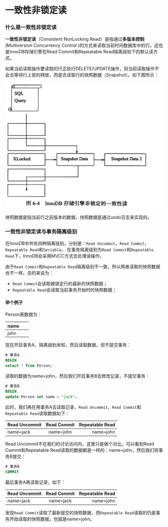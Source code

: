 # 一致性非锁定读

### 什么是一致性非锁定读

**一致性非锁定读**（Consistent NonLocking Read）是指通过**多版本控制**(Multiversion Concurrency Control )的方式来读取当前时间数据库中的行。这也是InnoDB存储引擎在Read Commit和Repeatable Read隔离级别下的默认读方式。

如果当前读取操作要读取的行正执行DELETE/UPDATE操作，则当前读取操作不会去等待行上锁的释放，而是去读取行的快照数据（Snapshot）。如下图所示：

![](images/innodb-mvcc.png)

快照数据是指当前行之前版本的数据，快照数据是通过undo日志来实现的。

### 一致性非锁定读与事务隔离级别

在InnoDB中共有四种隔离级别，分别是：`Read Uncommit`，`Read Commit`，`Repeatable Read`和`Seriable`。 在事务隔离级别为`Read Commit`和`Repeatable Read`下，InnoDB会采用MVCC方式去处理读操作。

由于`Read Commit`和`Repeatable Read`隔离级别不一致，所以两者读取的快照数据也不一样。总的来说为：

* `Read Commit`会读取被锁定行的最新的快照数据；
* `Repeatable Read`会读取当前事务开始时的快照数据；

 #### 举个例子
 
Person表数据为：

| name          |
| ------------- |
| john          | 


现在开启事务A，隔离级别未知，然后读取数据，但不提交事务：
```sql
# 事务A
BEGIN
select * from Person;
```
读取的数据为name=john，然后我们开启事务B去修改记录，不提交事务：

```sql
# 事务B
BEGIN
update Person set name = "jack";
```

此时，我们再在用事务A去读取记录，`Read Uncommit`、`Read Commit`和`Repeatable Read`读取数据如下：

| Read Uncommit |Read Commit    | Repeatable Read  |
| ------------- |:-------------:| ----------------:|
| name=jack     | name=john     | name=john        |

Read Uncommit不在我们的讨论访问内，这里只是做个对比。可以看到Read Commit和Repeatable Read读取的数据都是一样的：name=john，然后我们将事务B提交：

```sql
# 事务B
COMMIT
```

最后事务A再读取记录，如下：

| Read Uncommit |Read Commit    | Repeatable Read  |
| ------------- |:-------------:| ----------------:|
| name=jack     | name=jack     | name=john        |


发现`Read Commit`读取了最新提交的快照数据，而`Repeatable Read`读取的仍是事务开始读取的快照数据，也就是name=john。

